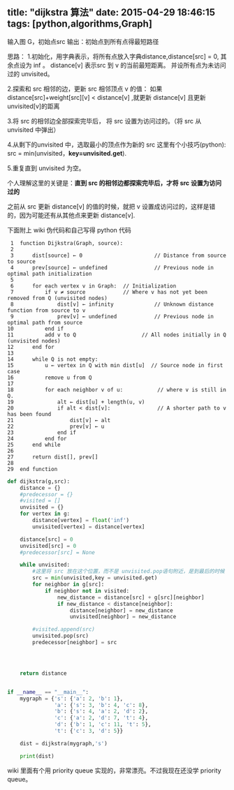 title: "dijkstra 算法"
date: 2015-04-29 18:46:15
tags: [python,algorithms,Graph]
---

输入图 G，初始点src
输出：初始点到所有点得最短路径

思路：
1.初始化，用字典表示，将所有点放入字典distance,distance[src] = 0,
其余点设为 inf 。
distance[v] 表示src 到 v 的当前最短距离。
并设所有点为未访问过的 unvisited。

2.探索和 src 相邻的边，更新 src 相邻顶点 v 的值：
如果 distance[src]+weight[src][v] < distance[v] ,就更新 distance[v]
且更新 unvisited[v]的距离

3.将 src 的相邻边全部探索完毕后，
     将 src 设置为访问过的。（将 src 从 unvisited 中弹出）
    
4.从剩下的unvisited 中，选取最小的顶点作为新的 src
这里有个小技巧(python): src = min(unvisited，**key=unvisited.get**).

5.重复直到 unvisited 为空。

个人理解这里的关键是：**直到 src 的相邻边都探索完毕后，才将 src 设置为访问过的**

之前从 src 更新 distance[v] 的值的时候，就把 v 设置成访问过的，这样是错的，因为可能还有从其他点来更新 distance[v].

下面附上 wiki 伪代码和自己写得 python 代码

     1  function Dijkstra(Graph, source):
     2
     3      dist[source] ← 0                       // Distance from source to source
     4      prev[source] ← undefined               // Previous node in optimal path initialization
     5
     6      for each vertex v in Graph:  // Initialization
     7          if v ≠ source            // Where v has not yet been removed from Q (unvisited nodes)
     8              dist[v] ← infinity             // Unknown distance function from source to v
     9              prev[v] ← undefined            // Previous node in optimal path from source
    10          end if 
    11          add v to Q                     // All nodes initially in Q (unvisited nodes)
    12      end for
    13      
    14      while Q is not empty:
    15          u ← vertex in Q with min dist[u]  // Source node in first case
    16          remove u from Q 
    17          
    18          for each neighbor v of u:           // where v is still in Q.
    19              alt ← dist[u] + length(u, v)
    20              if alt < dist[v]:               // A shorter path to v has been found
    21                  dist[v] ← alt 
    22                  prev[v] ← u 
    23              end if
    24          end for
    25      end while
    26
    27      return dist[], prev[]
    28
    29  end function
    
    
~~~python
def dijkstra(g,src):
    distance = {}
    #predecessor = {}
    #visited = []
    unvisited = {}
    for vertex in g:
        distance[vertex] = float('inf')
        unvisited[vertex] = distance[vertex]

    distance[src] = 0
    unvisited[src] = 0
    #predecessor[src] = None

    while unvisited:
        #这里将 src 放在这个位置，而不是 unvisited.pop语句附近，是到最后的时候 unvisited 为空，从而会导致错误。
        src = min(unvisited,key = unvisited.get)
        for neighbor in g[src]:
            if neighbor not in visited:
                new_distance = distance[src] + g[src][neighbor]
                if new_distance < distance[neighbor]:
                    distance[neighbor] = new_distance
                    unvisited[neighbor] = new_distance

        #visited.append(src)
        unvisited.pop(src)
        predecessor[neighbor] = src




    return distance


if __name__ == "__main__":
    mygraph = {'s': {'a': 2, 'b': 1},
               'a': {'s': 3, 'b': 4, 'c': 8},
               'b': {'s': 4, 'a': 2, 'd': 2},
               'c': {'a': 2, 'd': 7, 't': 4},
               'd': {'b': 1, 'c': 11, 't': 5},
               't': {'c': 3, 'd': 5}}

    dist = dijkstra(mygraph,'s')

    print(dist)
~~~

wiki 里面有个用 priority queue 实现的，非常漂亮。不过我现在还没学 priority queue。